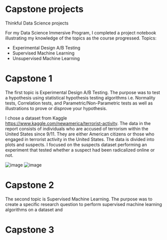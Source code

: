 # Capstone projects
Thinkful Data Science projects

For my Data Science Immersive Program, I completed a project notebook illustrating my knowledge of the topics as the course progressed.
Topics:
  * Experimental Design A/B Testing
  * Supervised Machine Learning
  * Unsupervised Machine Learning


# Capstone 1
The first topic is Experimental Design A/B Testing. The purpose was to test a hypothesis using statistical hypothesis testing algorithms i.e. Normality tests, Correlation tests, and Parametric/Non-Parametric tests as well as illustrations to prove or disprove your hypothesis.

I chose a dataset from Kaggle https://www.kaggle.com/newamerica/terrorist-activity.
The data in the report consists of individuals who are accused of terrorism within the United States since 9/11. They are either American citizens or those who engaged in terrorist activity in the United States. The data is divided into plots and suspects. I focused on the suspects dataset performing an experiment that tested whether a suspect had been radicalized online or not. 

![image](https://user-images.githubusercontent.com/70721109/119200211-781e3280-ba5a-11eb-948d-f53ed83a91c1.png)
![image](https://user-images.githubusercontent.com/70721109/119200220-7ce2e680-ba5a-11eb-8a62-4cbb3a308e15.png)

# Capstone 2
The second topic is Supervised Machine Learning. The purpose was to create a specific research question to perform supervised machine learning algorithms on a dataset and 



# Capstone 3
